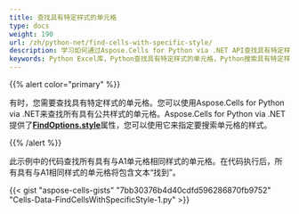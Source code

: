 ```yaml
---
title: 查找具有特定样式的单元格
type: docs
weight: 190
url: /zh/python-net/find-cells-with-specific-style/
description: 学习如何通过Aspose.Cells for Python via .NET API查找具有特定样式的单元格。
keywords: Python Excel库，Python查找具有特定样式的单元格，Python搜索具有特定样式的单元格
---
```


{{% alert color="primary" %}}

有时，您需要查找具有特定样式的单元格。您可以使用Aspose.Cells for Python via .NET来查找所有具有公共样式的单元格。Aspose.Cells for Python via .NET提供了[**FindOptions.style**](https://reference.aspose.com/cells/python-net/aspose.cells/findoptions/style/)属性，您可以使用它来指定要搜索单元格的样式。

{{% /alert %}}

此示例中的代码查找所有具有与A1单元格相同样式的单元格。在代码执行后，所有具有与A1相同样式的单元格将包含文本“找到”。

{{< gist "aspose-cells-gists" "7bb30376b4d40cdfd596286870fb9752" "Cells-Data-FindCellsWithSpecificStyle-1.py" >}}
